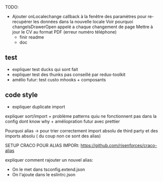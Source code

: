 TODO:

- Ajouter onLocalechange callback à la fenêtre des paramètres pour re-recupérer les données dans la nouvelle locale
  Voir pourquoi changeIsDrawerOpen appelé a chaque changement de page
  Mettre à jour le CV au format PDF (erreur numéro téléphone)
  - finir readme
  - doc

## test

- expliquer test ducks qui sont fait
- expliquer test des thunks pas conseillé par redux-toolkit
- amélio futur: test custo mhooks + composants

## code style

- expliquer duplicate import

expliquer sort/import + problème patterns quiu ne fonctionnent pas dans la config dont know why + améliopration futur avec prettier

Pourquoi alias -> pour trier correctement import absolu de third party et des imports absolu ( du coup non ce sont des alias)

SETUP CRACO POUR ALIAS IMPORt: https://github.com/risenforces/craco-alias

expliquer comment rajouter un nouvel alias:

- On le met dans tsconfig.extend.json
- On l'ajoute dans le eslintrc.json
